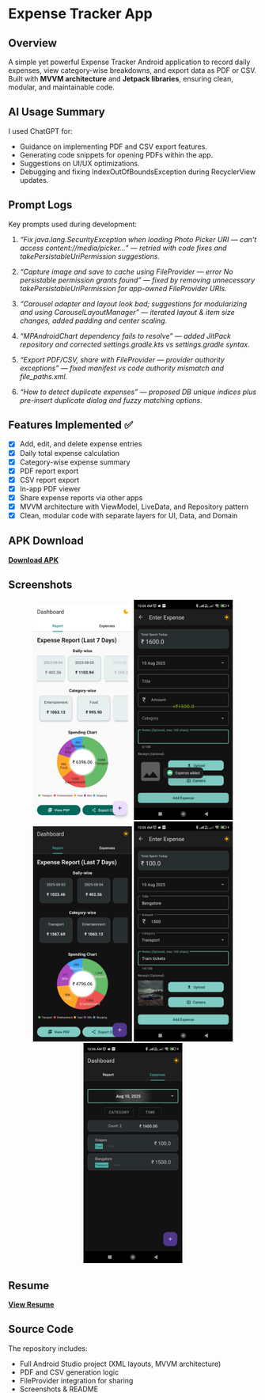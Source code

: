 # Expense Tracker App

## Overview
A simple yet powerful Expense Tracker Android application to record daily expenses, view category-wise breakdowns, and export data as PDF or CSV.  
Built with **MVVM architecture** and **Jetpack libraries**, ensuring clean, modular, and maintainable code.

## AI Usage Summary
I used ChatGPT for:
- Guidance on implementing PDF and CSV export features.
- Generating code snippets for opening PDFs within the app.
- Suggestions on UI/UX optimizations.
- Debugging and fixing IndexOutOfBoundsException during RecyclerView updates.

## Prompt Logs
Key prompts used during development:

1. *“Fix java.lang.SecurityException when loading Photo Picker URI — can't access content://media/picker…” — retried with code fixes and takePersistableUriPermission suggestions.*

2. *“Capture image and save to cache using FileProvider — error No persistable permission grants found” — fixed by removing unnecessary takePersistableUriPermission for app-owned FileProvider URIs.*

3. *“Carousel adapter and layout look bad; suggestions for modularizing and using CarouselLayoutManager” — iterated layout & item size changes, added padding and center scaling.*

4. *“MPAndroidChart dependency fails to resolve” — added JitPack repository and corrected settings.gradle.kts vs settings.gradle syntax.*

5. *“Export PDF/CSV, share with FileProvider — provider authority exceptions” — fixed manifest vs code authority mismatch and file_paths.xml.*

6. *“How to detect duplicate expenses” — proposed DB unique indices plus pre-insert duplicate dialog and fuzzy matching options.*

## Features Implemented ✅
- [x] Add, edit, and delete expense entries
- [x] Daily total expense calculation
- [x] Category-wise expense summary
- [x] PDF report export
- [x] CSV report export
- [x] In-app PDF viewer
- [x] Share expense reports via other apps
- [x] MVVM architecture with ViewModel, LiveData, and Repository pattern
- [x] Clean, modular code with separate layers for UI, Data, and Domain

## APK Download
[**Download APK**](https://drive.google.com/file/d/17iPH3u2IwCKQht-mnPqwhVSJH_prt3iQ/view?usp=sharing)

## Screenshots
<p align="center">
  <img src="screenshots/1.jpg" width="200" />
  <img src="screenshots/2.jpg" width="200" />
  <img src="screenshots/3.jpg" width="200" />
  <img src="screenshots/4.jpg" width="200" />
  <img src="screenshots/5.jpg" width="200" />
</p>

## Resume
[**View Resume**](/PARITHI_DB_Resume.pdf)

## Source Code
The repository includes:
- Full Android Studio project (XML layouts, MVVM architecture)
- PDF and CSV generation logic
- FileProvider integration for sharing
- Screenshots & README
